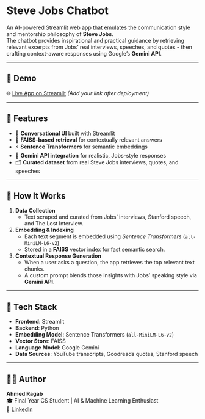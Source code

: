 # Steve Jobs Chatbot

An AI-powered Streamlit web app that emulates the communication style and mentorship philosophy of **Steve Jobs**.  
The chatbot provides inspirational and practical guidance by retrieving relevant excerpts from Jobs’ real interviews, speeches, and quotes - then crafting context-aware responses using Google’s **Gemini API**.

---

## 🚀 Demo

🌐 [Live App on Streamlit](https://your-app-name.streamlit.app) *(Add your link after deployment)*

---

## 📌 Features

- 💬 **Conversational UI** built with Streamlit  
- 🧠 **FAISS-based retrieval** for contextually relevant answers  
- ⚡ **Sentence Transformers** for semantic embeddings  
- 🤖 **Gemini API integration** for realistic, Jobs-style responses  
- 🗂️ **Curated dataset** from real Steve Jobs interviews, quotes, and speeches  

---

## 🧠 How It Works

1. **Data Collection**  
   - Text scraped and curated from Jobs’ interviews, Stanford speech, and The Lost Interview.  
2. **Embedding & Indexing**  
   - Each text segment is embedded using *Sentence Transformers* (`all-MiniLM-L6-v2`)  
   - Stored in a **FAISS** vector index for fast semantic search.  
3. **Contextual Response Generation**  
   - When a user asks a question, the app retrieves the top relevant text chunks.  
   - A custom prompt blends those insights with Jobs’ speaking style via **Gemini API**.  

---

## 🧰 Tech Stack

- **Frontend**: Streamlit  
- **Backend**: Python  
- **Embedding Model**: Sentence Transformers (`all-MiniLM-L6-v2`)  
- **Vector Store**: FAISS  
- **Language Model**: Google Gemini  
- **Data Sources**: YouTube transcripts, Goodreads quotes, Stanford speech  

---

## 🙋‍♂️ Author

**Ahmed Ragab**  
🎓 Final Year CS Student | AI & Machine Learning Enthusiast  
🔗 [LinkedIn](https://www.linkedin.com/in/ahmed-ragab-29a547218/)
